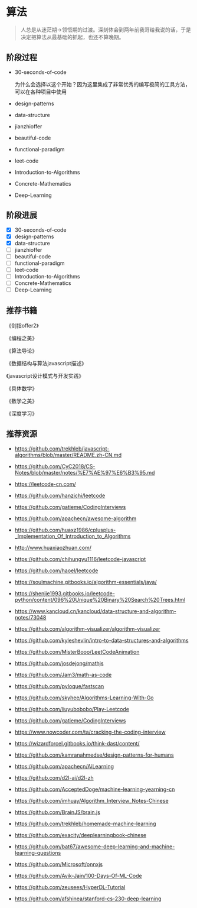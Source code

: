 # 算法

> 人总是从迷茫期->领悟期的过渡。深刻体会到两年前我哥给我说的话，于是决定把算法从最基础的抓起，也还不算晚期。

## 阶段过程

- 30-seconds-of-code

  为什么会选择以这个开始？因为这里集成了非常优秀的编写极简的工具方法，可以在各种项目中使用

- design-patterns

- data-structure

- jianzhioffer

- beautiful-code

- functional-paradigm

- leet-code

- Introduction-to-Algorithms

- Concrete-Mathematics

- Deep-Learning

## 阶段进展

- [x] 30-seconds-of-code
- [x] design-patterns
- [x] data-structure
- [ ] jianzhioffer
- [ ] beautiful-code
- [ ] functional-paradigm
- [ ] leet-code
- [ ] Introduction-to-Algorithms
- [ ] Concrete-Mathematics
- [ ] Deep-Learning

## 推荐书籍

《剑指offer2》

《编程之美》

《算法导论》

《数据结构与算法javascript描述》

《javascript设计模式与开发实践》

《具体数学》

《数学之美》

《深度学习》

## 推荐资源

- https://github.com/trekhleb/javascript-algorithms/blob/master/README.zh-CN.md

- <https://github.com/CyC2018/CS-Notes/blob/master/notes/%E7%AE%97%E6%B3%95.md>
- <https://leetcode-cn.com/>
- https://github.com/hanzichi/leetcode
- https://github.com/gatieme/CodingInterviews
- <https://github.com/apachecn/awesome-algorithm>
- <https://github.com/huaxz1986/cplusplus-_Implementation_Of_Introduction_to_Algorithms>
- http://www.huaxiaozhuan.com/
- <https://github.com/chihungyu1116/leetcode-javascript>
- <https://github.com/haoel/leetcode>
- <https://soulmachine.gitbooks.io/algorithm-essentials/java/>
- <https://shenjie1993.gitbooks.io/leetcode-python/content/096%20Unique%20Binary%20Search%20Trees.html>
- https://www.kancloud.cn/kancloud/data-structure-and-algorithm-notes/73048
- <https://github.com/algorithm-visualizer/algorithm-visualizer>
- https://github.com/kyleshevlin/intro-to-data-structures-and-algorithms
- <https://github.com/MisterBooo/LeetCodeAnimation>
- <https://github.com/josdejong/mathjs>
- <https://github.com/Jam3/math-as-code>
- <https://github.com/pyloque/fastscan>
- <https://github.com/skyhee/Algorithms-Learning-With-Go>
- <https://github.com/liuyubobobo/Play-Leetcode>
- <https://github.com/gatieme/CodingInterviews>
- <https://www.nowcoder.com/ta/cracking-the-coding-interview>

- https://wizardforcel.gitbooks.io/think-dast/content/

- <https://github.com/kamranahmedse/design-patterns-for-humans>

- <https://github.com/apachecn/AiLearning>
- https://github.com/d2l-ai/d2l-zh
- <https://github.com/AcceptedDoge/machine-learning-yearning-cn>
- https://github.com/imhuay/Algorithm_Interview_Notes-Chinese
- <https://github.com/BrainJS/brain.js>
- <https://github.com/trekhleb/homemade-machine-learning>
- <https://github.com/exacity/deeplearningbook-chinese>
- https://github.com/bat67/awesome-deep-learning-and-machine-learning-questions
- <https://github.com/Microsoft/onnxjs>
- <https://github.com/Avik-Jain/100-Days-Of-ML-Code>
- <https://github.com/zeusees/HyperDL-Tutorial>
- https://github.com/afshinea/stanford-cs-230-deep-learning